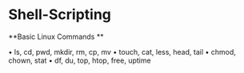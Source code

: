 # Shell-Scripting
**Basic Linux Commands **

•	ls, cd, pwd, mkdir, rm, cp, mv 
•	touch, cat, less, head, tail 
•	chmod, chown, stat 
•	df, du, top, htop, free, uptime 


